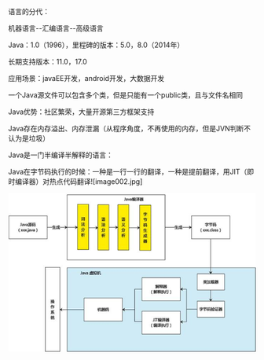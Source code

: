 语言的分代：

机器语言--汇编语言--高级语言

Java：1.0（1996），里程碑的版本：5.0，8.0（2014年）

长期支持版本：11.0，17.0

应用场景：javaEE开发，android开发，大数据开发

一个Java源文件可以包含多个类，但是只能有一个public类，且与文件名相同

Java优势：社区繁荣，大量开源第三方框架支持

Java存在内存溢出、内存泄漏（从程序角度，不再使用的内存，但是JVN判断不认为是垃圾）

Java是一门半编译半解释的语言：

Java在字节码执行的时候：一种是一行一行的翻译，一种是提前翻译，用JIT（即时编译器）对热点代码翻译![image002.jpg]

![image002.jpg](assets/image002.jpg)
